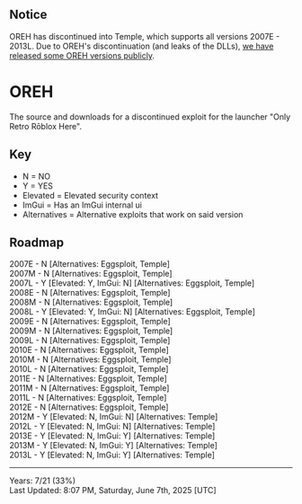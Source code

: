 ## Notice
OREH has discontinued into Temple, which supports all versions 2007E  - 2013L. Due to OREH's discontinuation (and leaks of the DLLs), [we have released some OREH versions publicly](https://github.com/ZwDaNk/OREH/releases/tag/v1).

# OREH
The source and downloads for a discontinued exploit for the launcher "Only Retro Rōblox Here".

## Key
* N = NO
* Y = YES
* Elevated = Elevated security context
* ImGui = Has an ImGui internal ui
* Alternatives = Alternative exploits that work on said version

## Roadmap
2007E - N [Alternatives: Eggsploit, Temple]   
2007M - N [Alternatives: Eggsploit, Temple]  
2007L - Y [Elevated: Y, ImGui: N] [Alternatives: Eggsploit, Temple]  
2008E - N [Alternatives: Eggsploit, Temple]  
2008M - N [Alternatives: Eggsploit, Temple]  
2008L - Y [Elevated: Y, ImGui: N] [Alternatives: Eggsploit, Temple]  
2009E - N [Alternatives: Eggsploit, Temple]  
2009M - N [Alternatives: Eggsploit, Temple]  
2009L - N [Alternatives: Eggsploit, Temple]  
2010E - N [Alternatives: Eggsploit, Temple]  
2010M - N [Alternatives: Eggsploit, Temple]  
2010L - N [Alternatives: Eggsploit, Temple]  
2011E - N [Alternatives: Eggsploit, Temple]  
2011M - N [Alternatives: Eggsploit, Temple]  
2011L - N [Alternatives: Eggsploit, Temple]  
2012E - N [Alternatives: Eggsploit, Temple]  
2012M - Y [Elevated: N, ImGui: N] [Alternatives: Temple]   
2012L - Y [Elevated: N, ImGui: N] [Alternatives: Temple]   
2013E - Y [Elevated: N, ImGui: Y] [Alternatives: Temple]   
2013M - Y [Elevated: N, ImGui: Y] [Alternatives: Temple]   
2013L - Y [Elevated: N, ImGui: Y] [Alternatives: Temple]   

-------------------------------------------
Years: 7/21 (33%)    
Last Updated: 8:07 PM, Saturday, June 7th, 2025 [UTC]
